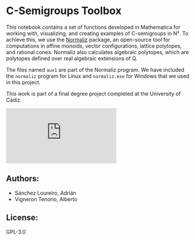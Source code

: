 # C-Semigroups Toolbox

This notebook contains a set of functions developed in Mathematica for working with, visualizing, and creating examples of C-semigroups in N². To achieve this, we use the [Normaliz](https://www.normaliz.uni-osnabrueck.de/) package, an open-source tool for computations in affine monoids, vector configurations, lattice polytopes, and rational cones. Normaliz also calculates algebraic polytopes, which are polytopes defined over real algebraic extensions of Q. 

The files named `aux1` are part of the Normaliz program. We have included the `normaliz` program for Linux and `normaliz.exe` for Windows that we used in this project.

This work is part of a final degree project completed at the University of Cádiz.

![CAP1-Ejemplo1.pdf](https://github.com/user-attachments/files/16786491/CAP1-Ejemplo1.pdf)

## Authors:
- Sánchez Loureiro, Adrián
- Vigneron Tenorio, Alberto

## License:
GPL-3.0

